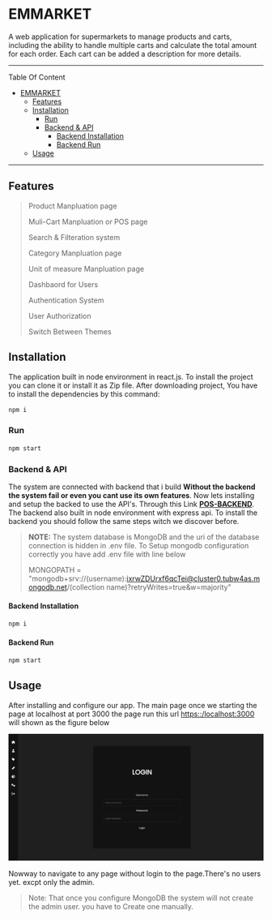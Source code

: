 # EMMARKET
A web application for supermarkets to manage products and carts, including the ability to handle multiple carts and calculate the total amount for each order. Each cart can be added a description for more details.

---
Table Of Content
- [EMMARKET](#emmarket)
  - [Features](#features)
  - [Installation](#installation)
    - [Run](#run)
    - [Backend \& API](#backend--api)
      - [Backend Installation](#backend-installation)
      - [Backend Run](#backend-run)
  - [Usage](#usage)

---
## Features
> Product Manpluation page
>
> Muli-Cart Manpluation or POS page
> 
> Search & Filteration system
> 
> Category Manpluation page
> 
> Unit of measure Manpluation page
> 
> Dashbaord for Users
> 
> Authentication System
> 
> User Authorization 
>
> Switch Between Themes 

## Installation

The application built in node environment in react.js. To install the project you can clone it or install it as Zip file. After downloading project, You have to install the dependencies by this command:
```bash
npm i
```
### Run
```bash
npm start
```
### Backend & API 
The system are connected with backend that i build **Without the backend the system fail or even you cant use its own features**. Now lets installing and setup the backed to use the API's. Through this Link 
**[POS-BACKEND](https://github.com/AhmadEleiwa/POS-Backend)**.
The backend also built in node environment with express api. To install the backend you should follow the same steps witch we discover before.

> **NOTE:** The system database is MongoDB and the uri of the database connection is hidden in .env file. To Setup mongodb configuration correctly you have add .env file with line below
>
> MONGOPATH = "mongodb+srv://(username):ixrwZDUrxf6qcTei@cluster0.tubw4as.mongodb.net/(collection name)?retryWrites=true&w=majority"
#### Backend Installation 
```bash
npm i
```
#### Backend Run
```bash
npm start
```

## Usage
After installing and configure our app. The main page once we starting the page at localhost at port 3000 the page run this url [https::/localhost:3000](http://localhost:3000/) will shown as the figure below

<img src='assets/loginpage.png' />

Nowway to navigate to any page without login to the page.There's no users yet. excpt only the admin. 
> Note: That once you configure MongoDB the system will not create the admin user. you have to Create one manually.